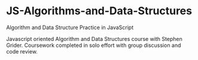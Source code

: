 # JS-Algorithms-and-Data-Structures
Algorithm and Data Structure Practice in JavaScript

Javascript oriented Algorithm and Data Structures course with Stephen Grider. Coursework completed in solo effort with group discussion and code review.
